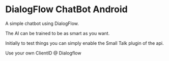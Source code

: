 
# DialogFlow ChatBot Android

A simple chatbot using DialogFlow. 

The AI can be trained to be as smart as you want. 

Initially to test things you can simply enable the Small Talk plugin of the api. 

Use your own ClientID @ Dialogflow
